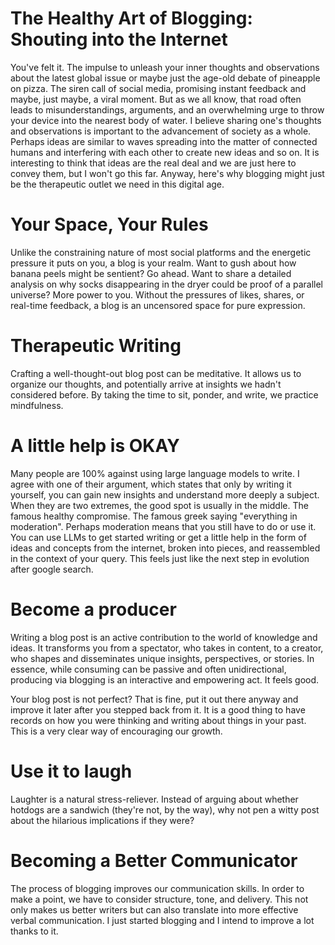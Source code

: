 # The Healthy Art of Blogging: Shouting into the Internet

You've felt it. The impulse to unleash your inner thoughts and observations about the latest global issue or maybe just the age-old debate of pineapple on pizza. The siren call of social media, promising instant feedback and maybe, just maybe, a viral moment. But as we all know, that road often leads to misunderstandings, arguments, and an overwhelming urge to throw your device into the nearest body of water. I believe sharing one's thoughts and observations is important to the advancement of society as a whole. Perhaps ideas are similar to waves spreading into the matter of connected humans and interfering with each other to create new ideas and so on. It is interesting to think that ideas are the real deal and we are just here to convey them, but I won't go this far. Anyway, here's why blogging might just be the therapeutic outlet we need in this digital age.

# Your Space, Your Rules

Unlike the constraining nature of most social platforms and the energetic pressure it puts on you, a blog is your realm. Want to gush about how banana peels might be sentient? Go ahead. Want to share a detailed analysis on why socks disappearing in the dryer could be proof of a parallel universe? More power to you. Without the pressures of likes, shares, or real-time feedback, a blog is an uncensored space for pure expression.

# Therapeutic Writing

Crafting a well-thought-out blog post can be meditative. It allows us to organize our thoughts, and potentially arrive at insights we hadn't considered before. By taking the time to sit, ponder, and write, we practice mindfulness.

# A little help is OKAY

Many people are 100% against using large language models to write. I agree with one of their argument, which states that only by writing it yourself, you can gain new insights and understand more deeply a subject. When they are two extremes, the good spot is usually in the middle. The famous healthy compromise. The famous greek saying "everything in moderation". Perhaps moderation means that you still have to do or use it. You can use LLMs to get started writing or get a little help in the form of ideas and concepts from the internet, broken into pieces, and reassembled in the context of your query. This feels just like the next step in evolution after google search.

# Become a producer

Writing a blog post is an active contribution to the world of knowledge and ideas. It transforms you from a spectator, who takes in content, to a creator, who shapes and disseminates unique insights, perspectives, or stories. In essence, while consuming can be passive and often unidirectional, producing via blogging is an interactive and empowering act. It feels good.

Your blog post is not perfect? That is fine, put it out there anyway and improve it later after you stepped back from it. It is a good thing to have records on how you were thinking and writing about things in your past. This is a very clear way of encouraging our growth.

# Use it to laugh

Laughter is a natural stress-reliever. Instead of arguing about whether hotdogs are a sandwich (they're not, by the way), why not pen a witty post about the hilarious implications if they were?

# Becoming a Better Communicator

The process of blogging improves our communication skills. In order to make a point, we have to consider structure, tone, and delivery. This not only makes us better writers but can also translate into more effective verbal communication. I just started blogging and I intend to improve a lot thanks to it.